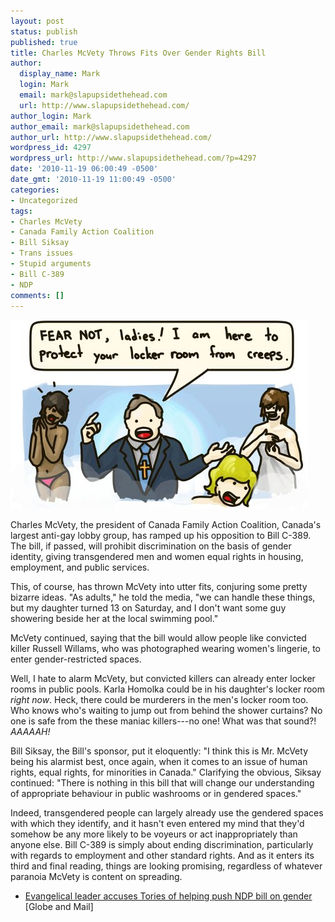 ```yaml
---
layout: post
status: publish
published: true
title: Charles McVety Throws Fits Over Gender Rights Bill
author:
  display_name: Mark
  login: Mark
  email: mark@slapupsidethehead.com
  url: http://www.slapupsidethehead.com/
author_login: Mark
author_email: mark@slapupsidethehead.com
author_url: http://www.slapupsidethehead.com/
wordpress_id: 4297
wordpress_url: http://www.slapupsidethehead.com/?p=4297
date: '2010-11-19 06:00:49 -0500'
date_gmt: '2010-11-19 11:00:49 -0500'
categories:
- Uncategorized
tags:
- Charles McVety
- Canada Family Action Coalition
- Bill Siksay
- Trans issues
- Stupid arguments
- Bill C-389
- NDP
comments: []
---
```

![Charles McVety stands in the middle of a ladies locker room, announcing he's there to protect ladies from creeps.](/wp-content/media/2010/11/charles-mcvety-locker-room-protector.jpg "I wouldn't want to see this guy in the men's room either, come to think of it.")

Charles McVety, the president of Canada Family Action Coalition, Canada's largest anti-gay lobby group, has ramped up his opposition to Bill C-389. The bill, if passed, will prohibit discrimination on the basis of gender identity, giving transgendered men and women equal rights in housing, employment, and public services.

This, of course, has thrown McVety into utter fits, conjuring some pretty bizarre ideas. "As adults," he told the media, "we can handle these things, but my daughter turned 13 on Saturday, and I don't want some guy showering beside her at the local swimming pool."

McVety continued, saying that the bill would allow people like convicted killer Russell Willams, who was photographed wearing women's lingerie, to enter gender-restricted spaces.

Well, I hate to alarm McVety, but convicted killers can already enter locker rooms in public pools. Karla Homolka could be in his daughter's locker room _right now_. Heck, there could be murderers in the men's locker room too. Who knows who's waiting to jump out from behind the shower curtains? No one is safe from the these maniac killers---no one! What was that sound?! _AAAAAH!_

Bill Siksay, the Bill's sponsor, put it eloquently: "I think this is Mr. McVety being his alarmist best, once again, when it comes to an issue of human rights, equal rights, for minorities in Canada." Clarifying the obvious, Siksay continued: "There is nothing in this bill that will change our understanding of appropriate behaviour in public washrooms or in gendered spaces."

Indeed, transgendered people can largely already use the gendered spaces with which they identify, and it hasn't even entered my mind that they'd somehow be any more likely to be voyeurs or act inappropriately than anyone else. Bill C-389 is simply about ending discrimination, particularly with regards to employment and other standard rights. And as it enters its third and final reading, things are looking promising, regardless of whatever paranoia McVety is content on spreading.

- [Evangelical leader accuses Tories of helping push NDP bill on gender](http://www.theglobeandmail.com/news/politics/evangelical-leader-accuses-tories-of-helping-push-ndp-bill-on-gender/article1801745/) [Globe and Mail]
